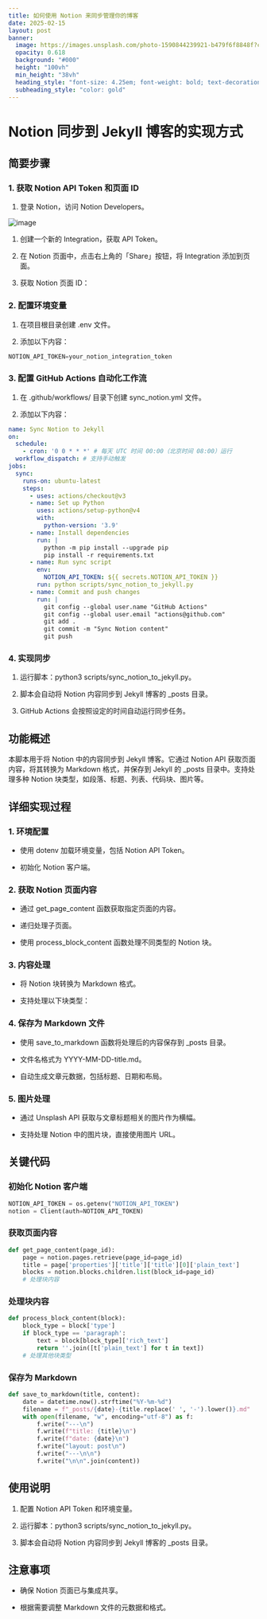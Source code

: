 ```yaml
---
title: 如何使用 Notion 来同步管理你的博客
date: 2025-02-15
layout: post
banner:
  image: https://images.unsplash.com/photo-1590844239921-b479f6f8848f?crop=entropy&cs=tinysrgb&fit=max&fm=jpg&ixid=M3w2OTIwMzJ8MHwxfHJhbmRvbXx8fHx8fHx8fDE3Mzk2MjI4MTh8&ixlib=rb-4.0.3&q=80&w=1080
  opacity: 0.618
  background: "#000"
  height: "100vh"
  min_height: "38vh"
  heading_style: "font-size: 4.25em; font-weight: bold; text-decoration: underline"
  subheading_style: "color: gold"
---
```


# Notion 同步到 Jekyll 博客的实现方式

## 简要步骤

### 1. 获取 Notion API Token 和页面 ID

1. 登录 Notion，访问 Notion Developers。

![image](https://prod-files-secure.s3.us-west-2.amazonaws.com/a7a0cc5a-89b9-4cda-8686-1fba0ca52f40/d19c1afe-dea5-4312-9333-786b0ba83054/image.png?X-Amz-Algorithm=AWS4-HMAC-SHA256&X-Amz-Content-Sha256=UNSIGNED-PAYLOAD&X-Amz-Credential=ASIAZI2LB4665V4VTKF2%2F20250215%2Fus-west-2%2Fs3%2Faws4_request&X-Amz-Date=20250215T123338Z&X-Amz-Expires=3600&X-Amz-Security-Token=IQoJb3JpZ2luX2VjEBsaCXVzLXdlc3QtMiJIMEYCIQC%2F1eZ7N2K13SgDsJvVnC1xRIXJ4hFEBLEm%2F4v%2FOOSGMwIhAI6gVIhuVkXdR5AcwpoJ78I9IBVomlrtnrKGd62TllZcKv8DCEQQABoMNjM3NDIzMTgzODA1IgyOIiiOxXtZcGq97Ukq3AOmm9dQ%2BXCyPIO251a9FX1jLWhyopcizAprSfGFNksP5w4ayjKJHysE5ow%2BiZCWItMI%2B6khmuNyuBCdG%2FMxRo289rvHASWOy2NQx5VcFpl%2Byjjd6KioBTRT11sR8zZlbhbQGdMaEH%2F2Mo1vVEgeS4snNzR7IMyzVmKcMxNTNoWeADKrMIu8h%2FxJpDezvR7jRcaNgqp5%2Bu3mP37PoUtH2%2FKULP7wZ4SSbCJNJYOrZ07AQKBgzq2JVs61p4gxN7jwW8zG5f3ZZFikeOXyUwORhEehZdahy6UgHbmhs5QtmHT%2BvNNzXTqG3wIBplvVeh2UhV5dw0lyg4qVJr3JQajniQIenr5CUm8b9gHihQzc6%2FTco3%2BoZxawhTADZFfc%2BF6rVS1%2F%2BQFrCf2Dx4fQ%2BG0L6PfFcP9N4NatA9wsjO7JjaS2sRivmLjfDUSQB3g%2BsE0S8BKa6aGjdSiLeelNCMlC2%2BjvW3cC2ENLR8sdZsqSEjEYphtTXohgps3Xa1p%2FCWaPXDTqZLqBi%2B3idUezBIiD449qpxqarANW0GV%2BfNwG42NPzCCMTXhicUP9BoIvd0yO0bQoZfYZu%2BCnv1SrnBXXAzS4F71tc9pzNQWBg4RbKsongMxGYQlgoMQUgGTDTDDt7MG9BjqkAaXF9nw%2BLqX87aOEjKkqxAe7DY9mFfsMu9Q%2Fn%2By1U4Yb4Kg4xVKRb2iP1xHHwotOZPn5ZQ8AS9g7Vw6fek1H11zF4kYlfu%2BCu4fjmsRHgD%2BiSZv1Dotv02MReLyDf%2FnSmFOkIatoilylMftLGJzL0y3zmGpy6Sfwd1S0DeTL5yGjix9xH4QNrGV3eXYJpv5QUoxQQu68aQUwMKAM%2FUSt%2BXvTbbV0&X-Amz-Signature=1481ea287e43056ddb5f49f36e237b591a0bd592caf044c460f607aa10ff584e&X-Amz-SignedHeaders=host&x-id=GetObject)

1. 创建一个新的 Integration，获取 API Token。

1. 在 Notion 页面中，点击右上角的「Share」按钮，将 Integration 添加到页面。

1. 获取 Notion 页面 ID：


### 2. 配置环境变量

1. 在项目根目录创建 .env 文件。

1. 添加以下内容：

```javascript
NOTION_API_TOKEN=your_notion_integration_token
```

### 3. 配置 GitHub Actions 自动化工作流

1. 在 .github/workflows/ 目录下创建 sync_notion.yml 文件。

1. 添加以下内容：

```yaml
name: Sync Notion to Jekyll
on:
  schedule:
    - cron: '0 0 * * *' # 每天 UTC 时间 00:00（北京时间 08:00）运行
  workflow_dispatch: # 支持手动触发
jobs:
  sync:
    runs-on: ubuntu-latest
    steps:
      - uses: actions/checkout@v3
      - name: Set up Python
        uses: actions/setup-python@v4
        with:
          python-version: '3.9'
      - name: Install dependencies
        run: |
          python -m pip install --upgrade pip
          pip install -r requirements.txt
      - name: Run sync script
        env:
          NOTION_API_TOKEN: ${{ secrets.NOTION_API_TOKEN }}
        run: python scripts/sync_notion_to_jekyll.py
      - name: Commit and push changes
        run: |
          git config --global user.name "GitHub Actions"
          git config --global user.email "actions@github.com"
          git add .
          git commit -m "Sync Notion content"
          git push
```

### 4. 实现同步

1. 运行脚本：python3 scripts/sync_notion_to_jekyll.py。

1. 脚本会自动将 Notion 内容同步到 Jekyll 博客的 _posts 目录。

1. GitHub Actions 会按照设定的时间自动运行同步任务。

## 功能概述

本脚本用于将 Notion 中的内容同步到 Jekyll 博客。它通过 Notion API 获取页面内容，将其转换为 Markdown 格式，并保存到 Jekyll 的 _posts 目录中。支持处理多种 Notion 块类型，如段落、标题、列表、代码块、图片等。

## 详细实现过程

### 1. 环境配置

- 使用 dotenv 加载环境变量，包括 Notion API Token。

- 初始化 Notion 客户端。

### 2. 获取 Notion 页面内容

- 通过 get_page_content 函数获取指定页面的内容。

- 递归处理子页面。

- 使用 process_block_content 函数处理不同类型的 Notion 块。

### 3. 内容处理

- 将 Notion 块转换为 Markdown 格式。

- 支持处理以下块类型：


### 4. 保存为 Markdown 文件

- 使用 save_to_markdown 函数将处理后的内容保存到 _posts 目录。

- 文件名格式为 YYYY-MM-DD-title.md。

- 自动生成文章元数据，包括标题、日期和布局。

### 5. 图片处理

- 通过 Unsplash API 获取与文章标题相关的图片作为横幅。

- 支持处理 Notion 中的图片块，直接使用图片 URL。

## 关键代码

### 初始化 Notion 客户端

```python
NOTION_API_TOKEN = os.getenv("NOTION_API_TOKEN")
notion = Client(auth=NOTION_API_TOKEN)
```

### 获取页面内容

```python
def get_page_content(page_id):
    page = notion.pages.retrieve(page_id=page_id)
    title = page['properties']['title']['title'][0]['plain_text']
    blocks = notion.blocks.children.list(block_id=page_id)
    # 处理块内容
```

### 处理块内容

```python
def process_block_content(block):
    block_type = block['type']
    if block_type == 'paragraph':
        text = block[block_type]['rich_text']
        return ''.join([t['plain_text'] for t in text])
    # 处理其他块类型
```

### 保存为 Markdown

```python
def save_to_markdown(title, content):
    date = datetime.now().strftime("%Y-%m-%d")
    filename = f"_posts/{date}-{title.replace(' ', '-').lower()}.md"
    with open(filename, "w", encoding="utf-8") as f:
        f.write("---\n")
        f.write(f"title: {title}\n")
        f.write(f"date: {date}\n")
        f.write("layout: post\n")
        f.write("---\n\n")
        f.write("\n\n".join(content))
```

## 使用说明

1. 配置 Notion API Token 和环境变量。

1. 运行脚本：python3 scripts/sync_notion_to_jekyll.py。

1. 脚本会自动将 Notion 内容同步到 Jekyll 博客的 _posts 目录。

## 注意事项

- 确保 Notion 页面已与集成共享。

- 根据需要调整 Markdown 文件的元数据和格式。
